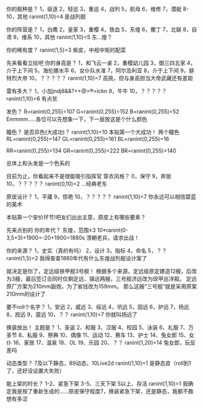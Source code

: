 你的舰种是？
1，驱逐
2，轻巡
3，重巡
4，战列
5，航母
6，维修
7，潜艇
8-10，其他
ranint(1,10)=4
是战列舰

你的阵营是？
1，白鹰
2，皇家
3，重樱
4，铁血
5，东煌
6，撒丁
7，北联
8，自鸢
9，维系
10，其他
ranint(1,10)=5
东...煌？

你的稀有度？
ranint(1,5)=3
紫皮，中规中矩的配菜

先来看看立绘吧
你的身高是？
1，和飞云一桌
2，重樱幼儿园
3，御三四五家
4，介于上下间
5，海伦娜水平
6，女仆队水准
7，阿尔及利亚
8，介于上下间
9，腓特烈大帝
10，？？？？？
ranint(1,10)=7
高挑，但与身高担当大帝武藏还有差距

雷有多大？
1，小加jndj8&&?++@>®>ickn
9，牛牛
10，？？？？？
ranint(1,10)=6
有点贫

发色？
R=ranint(0,255)=107
G=ranint(0,255)=152
B=ranint(0,255)=52
Emmmm.....各位可以先想象一下，下一层放这是个什么颜色

瞳色？
是否异色(大成功)？
ranint(1,10)=10
本贴第一个大成功！
两个瞳色
RL=ranint(0,255)=147
GL=ranint(0,255)=161
BL=ranint(0,255)=16

RR=ranint(0,255)=134
GR=ranint(0,255)=222
BR=ranint(0,255)=140

总体上和头发是一个色系的

目前为止，你看起来不是很能吸引指挥官
穿衣风格？
0，保守
9，奔放
10，？？？？？
ranint(0,10)=2
...经典老东

原皮设计？
1，平庸
9，惊艳
10，？？？？？
ranint(1,10)=7
你永远可以相信碧蓝的美术

本贴第一个安价环节!吧友们出出主意，原皮上有哪些要素？

先来点别的
你的年代？
东煌，范围±3
10*ranint(0-3,5+3)+1900=-20+1900=1880s
清朝老兵，请求出战！

你的来源？
1，史实（真的有吗）
2，设计
3，指标
4，命名
5，？？
ranint(1,5)=2
我得查查1880年代有什么东煌战列舰设计案了

就决定是你了，定远级铁甲舰3号舰！
根据多个来源，定远级原定建造12艘，后改为3艘，最后签订合同时仅剩定远、镇远两艘，三号舰济远改为琼甲巡洋舰。
定远原厂方案为210mm副炮，为了省钱改为159mm。
那么这艘“三号舰”就是采用原案210mm的设计了

要不roll个名字？
1，安远
2，威远
3、绥远
4，巩远
5，固远
6，护远
7，扬远
8，觊远
9，震远
10，？？
ranint(1,10)=7
你就叫扬远了

换装放出！
主题是？
1、圣诞
2、和服
3、汉服
4、校园
5、泳装
6、礼服
7、万圣节
8、私服
9、祭典
10、偶像
11、运动
12、赛车
13、护士
14、兔女郎
15、女仆
16、家居
17、温泉
18、OL
19、乐园
20、？？
ranint(1,20)=14
兔女郎，玩反差吗

动态类型？
7及以下静态，89动态，10Live2d
ranint(1,10)=1
是静态皮（roll到1了，还好没设置大失败）

能上架的时长？
1-2、紧急下架
3-5、三天下架
5以上、存活
ranint(1,10)=1
我确定我是按了重新生成的……原皮保守程度7，换装紧急下架，还是静态，我都不敢想有多涩